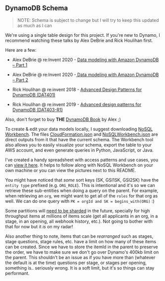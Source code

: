 ## DynamoDB Schema

> NOTE: Schema is subject to change but I will try to keep this updated as much as I can

We're using a single table design for this project. If you're new to Dynamo, I recommend watching these talks by Alex DeBrie and Rick Houlihan first.

Here are a few:

- Alex DeBrie @ re:Invent 2020 - [Data modeling with Amazon DynamoDB – Part 1](https://www.youtube.com/watch?v=fiP2e-g-r4g)
- Alex DeBrie @ re:Invent 2020 -[ Data modeling with Amazon DynamoDB – Part 2](https://www.youtube.com/watch?v=0uLF1tjI_BI)

- Rick Houlihan @ re:invent 2018 - [Advanced Design Patterns for DynamoDB (DAT401)](https://www.youtube.com/watch?v=HaEPXoXVf2k)
- Rick Houlihan @ re:invent 2019 - [Advanced design patterns for DynamoDB (DAT403-R1)](https://www.youtube.com/watch?v=6yqfmXiZTlM)

Also, don't forget to buy **THE** [DynamoDB Book](https://www.dynamodbbook.com/) by Alex ;)

To create & edit your data models locally, I suggest downloading [NoSQL Workbench](https://docs.aws.amazon.com/amazondynamodb/latest/developerguide/workbench.settingup.html). The files [CloudFormation.json](CloudFormation.json) and [NoSQLWorkbench.json](NoSQLWorkbench.json) are direct outputs from it that have the current schema. The Workbench tool also allows you to easily visualize your schema, export the table to your AWS account, and even generate queries in Python, JavaScript, or Java.

I've created a handy spreadsheet with access patterns and use cases, you can [view it here](https://docs.google.com/spreadsheets/d/1KZMJt0X2J0s1v8_jz6JC7aiiwYW8qVV9pKWobQ5012Y/edit?usp=sharing). It helps to follow along with NoSQL Workbench on your own machine or you can view the pictures next to this README.

You might have noticed that _some_ sort keys (SK, GSI1SK, GSI2SK) have the `entity type` prefixed (e.g. `ORG_ROLE`). This is intentional and it's so we can retrieve these sub-entities when doing a query on the parent.
For example, when retrieving an `org`, we might want to get all of the `roles` for that org as well. We can do one query with `PK = orgId and SK = begins_with(ORG)` :)

Some partitions will [need to be sharded](https://youtu.be/_KNrRdWD25M?t=581) in the future, specially for high throughput items at millions of items scale (get all applicants in an org, in a stage, in an opening, all webhook history, etc.). Not going to bother with that for now but it _is_ on my radar!

Also another thing to note, items that can be _rearranged_ such as stages, stage questions, stage rules, etc. have a limit on how many of these items can be created. Since we have to store the itemId in the parent to preserve the order, we have to make sure we don't go over Dynamo's 400kb limit on the parent. This shouldn't be an issue as if you have more than (whatever the default is at the time) questions per stage, or stages per opening, something is.. seriously wrong. It is a soft limit, but it's so things can stay performant.
